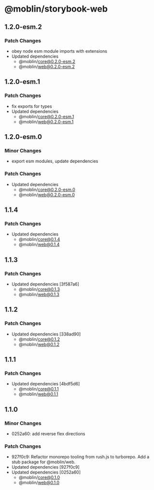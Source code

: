 # @moblin/storybook-web

## 1.2.0-esm.2

### Patch Changes

- obey node esm module imports with extensions
- Updated dependencies
  - @moblin/core@0.2.0-esm.2
  - @moblin/web@0.2.0-esm.2

## 1.2.0-esm.1

### Patch Changes

- fix exports for types
- Updated dependencies
  - @moblin/core@0.2.0-esm.1
  - @moblin/web@0.2.0-esm.1

## 1.2.0-esm.0

### Minor Changes

- export esm modules, update dependencies

### Patch Changes

- Updated dependencies
  - @moblin/core@0.2.0-esm.0
  - @moblin/web@0.2.0-esm.0

## 1.1.4

### Patch Changes

- Updated dependencies
  - @moblin/core@0.1.4
  - @moblin/web@0.1.4

## 1.1.3

### Patch Changes

- Updated dependencies [3f587a6]
  - @moblin/core@0.1.3
  - @moblin/web@0.1.3

## 1.1.2

### Patch Changes

- Updated dependencies [338ad90]
  - @moblin/core@0.1.2
  - @moblin/web@0.1.2

## 1.1.1

### Patch Changes

- Updated dependencies [4bdf5d6]
  - @moblin/core@0.1.1
  - @moblin/web@0.1.1

## 1.1.0

### Minor Changes

- 0252a60: add reverse flex directions

### Patch Changes

- 927f0c9: Refactor monorepo tooling from rush.js to turborepo. Add a stub package for @moblin/web.
- Updated dependencies [927f0c9]
- Updated dependencies [0252a60]
  - @moblin/core@0.1.0
  - @moblin/web@0.1.0
